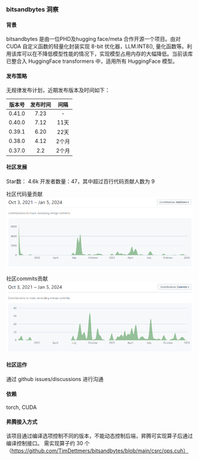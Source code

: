 ### bitsandbytes 洞察

#### 背景

bitsandbytes 是由一位PHD及hugging face/meta 合作开源一个项目。由对 CUDA 自定义函数的轻量化封装实现 8-bit 优化器，LLM.INT8(), 量化函数等。利用该库可以在不降低模型性能的情况下，实现模型占用内存的大幅降低。当前该库已整合入 HuggingFace transformers 中，适用所有 HuggingFace 模型。

#### 发布策略

无规律发布计划，近期发布版本及时间如下：

| 版本号 | 发布时间 | 间隔 |
| :----: | :----: | :----: |  
| 0.41.0 | 7.23 | - |
| 0.40.0 | 7.12 | 11天 |
| 0.39.1 | 6.20 | 22天 |
| 0.38.0 | 4.12 | 2个月 |
| 0.37.0 | 2.2 | 2个月 |

#### 社区发展
Star数： 4.6k 
开发者数量：47，其中超过百行代码贡献人数为 9

社区代码量贡献
![Alt text](https://raw.githubusercontent.com/wangshuai09/blog_img/main/images/bitsandbytes_1.png)

社区commits贡献
![Alt text](https://raw.githubusercontent.com/wangshuai09/blog_img/main/images/bitsandbytes_2.png)

#### 社区运作
通过 github issues/discussions 进行沟通


#### 依赖
torch, CUDA

#### 昇腾接入方式
该项目通过编译选项控制不同的版本，不能动态控制后端，昇腾可实现算子后通过编译控制接口。
需实现算子约 30 个（https://github.com/TimDettmers/bitsandbytes/blob/main/csrc/ops.cuh）
